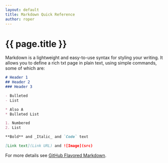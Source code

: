 ```yaml
---
layout: default
title: Markdown Quick Reference
author: roper
---
```

# {{ page.title }}

Markdown is a lightweight and easy-to-use syntax for styling your writing. It allows you to define a rich txt page in
plain text, using simple commands, some of which are:

```markdown
# Header 1
## Header 2
### Header 3

- Bulleted
- List

* Also A
* Bulleted List

1. Numbered
2. List

**Bold** and _Italic_ and `Code` text

[Link text](Link URL) and ![Image](src)
```

For more details see [GitHub Flavored Markdown](https://guides.github.com/features/mastering-markdown/).
